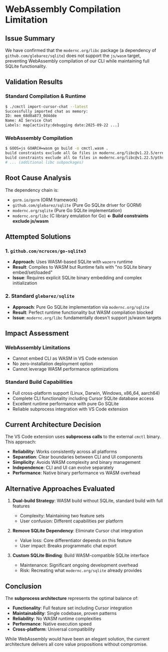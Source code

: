 # WebAssembly Compilation Limitation

## Issue Summary

We have confirmed that the `modernc.org/libc` package (a dependency of `github.com/glebarez/sqlite`) does not support the `js/wasm` target, preventing WebAssembly compilation of our CLI while maintaining full SQLite functionality.

## Validation Results

### Standard Compilation & Runtime
```bash
$ ./cmctl import-cursor-chat --latest
Successfully imported chat as memory:
ID: mem_68d0a873_0d4dde
Name: AI Service Chat
Labels: map[activity:debugging date:2025-09-22 ...]
```

### WebAssembly Compilation
```bash
$ GOOS=js GOARCH=wasm go build -o cmctl.wasm .
build constraints exclude all Go files in modernc.org/libc@v1.22.5/errno
build constraints exclude all Go files in modernc.org/libc@v1.22.5/pthread
# ... (additional libc subpackages)
```

## Root Cause Analysis

The dependency chain is:
- `gorm.io/gorm` (ORM framework)
- `github.com/glebarez/sqlite` (Pure Go SQLite driver for GORM)
- `modernc.org/sqlite` (Pure Go SQLite implementation) 
- `modernc.org/libc` (C library emulation for Go) **← Build constraints exclude js/wasm**

## Attempted Solutions

### 1. **`github.com/ncruces/go-sqlite3`** 
- **Approach**: Uses WASM-based SQLite with `wazero` runtime
- **Result**: Compiles to WASM but Runtime fails with "no SQLite binary embed/set/loaded"
- **Issue**: Requires explicit SQLite binary embedding and complex initialization

### 2. **Standard `glebarez/sqlite`**
- **Approach**: Pure Go SQLite implementation via `modernc.org/sqlite`
- **Result**: Perfect runtime functionality but WASM compilation blocked
- **Issue**: `modernc.org/libc` fundamentally doesn't support js/wasm targets

## Impact Assessment

### WebAssembly Limitations
- Cannot embed CLI as WASM in VS Code extension
- No zero-installation deployment option
- Cannot leverage WASM performance optimizations

### Standard Build Capabilities  
- Full cross-platform support (Linux, Darwin, Windows, x86_64, aarch64)
- Complete CLI functionality including Cursor SQLite database access
- Excellent runtime performance with pure Go SQLite
- Reliable subprocess integration with VS Code extension

## Current Architecture Decision

The VS Code extension uses **subprocess calls** to the external `cmctl` binary. This approach:

- **Reliability**: Works consistently across all platforms
- **Separation**: Clear boundaries between CLI and UI components  
- **Simplicity**: Avoids WASM complexity and binary management
- **Independence**: CLI and UI can evolve separately
- **Performance**: Native binary performance vs WASM overhead

## Alternative Approaches Evaluated

1. **Dual-build Strategy**: WASM build without SQLite, standard build with full features
   - Complexity: Maintaining two feature sets
   - User confusion: Different capabilities per platform

2. **Remove SQLite Dependency**: Eliminate Cursor chat integration  
   - Value loss: Core differentiator depends on this feature
   - User impact: Breaks programmatic chat export

3. **Custom SQLite Binding**: Build WASM-compatible SQLite interface
   - Maintenance: Significant ongoing development overhead
   - Risk: Recreating what `modernc.org/sqlite` already provides

## Conclusion

The **subprocess architecture** represents the optimal balance of:
- **Functionality**: Full feature set including Cursor integration
- **Maintainability**: Single codebase, proven patterns
- **Reliability**: No WASM runtime complexities
- **Performance**: Native execution speed
- **Cross-platform**: Universal compatibility

While WebAssembly would have been an elegant solution, the current architecture delivers all core value propositions without compromise.